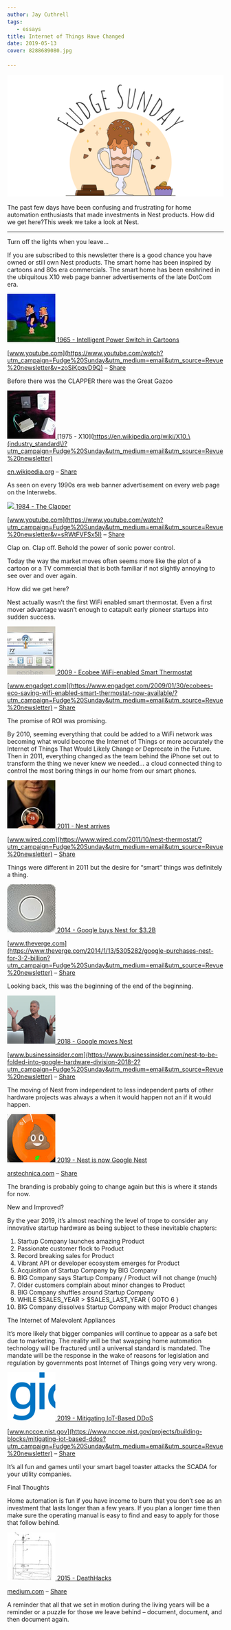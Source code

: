 ```yaml
---
author: Jay Cuthrell
tags:
   - essays
title: Internet of Things Have Changed
date: 2019-05-13
cover: 8288689080.jpg

---
```



[![Fudge Sunday](./index_files/fudgesunday.png) ](https://www.getrevue.co/profile/jaycuthrell?utm_campaign=Issue&utm_content=profileimage&utm_medium=email&utm_source=Fudge+Sunday)  
  
The past few days have been confusing and frustrating for home automation
enthusiasts that made investments in Nest products. How did we get here?This
week we take a look at Nest.  
  
* * *  
  
Turn off the lights when you leave...  
  
If you are subscribed to this newsletter there is a good chance you have owned
or still own Nest products. The smart home has been inspired by cartoons and
80s era commercials. The smart home has been enshrined in the ubiquitous X10
web page banner advertisements of the late DotCom era.  
  
[![](./index_files/hqdefault.jpg) ](https://www.youtube.com/watch?utm_campaign=Fudge%20Sunday&utm_medium=email&utm_source=Revue%20newsletter&v=zoSiKpqvD9Q)[1965 - Intelligent Power Switch in Cartoons](https://www.youtube.com/watch?utm_campaign=Fudge%20Sunday&utm_medium=email&utm_source=Revue%20newsletter&v=zoSiKpqvD9Q)

[www.youtube.com](https://www.youtube.com/watch?utm_campaign=Fudge%20Sunday&utm_medium=email&utm_source=Revue%20newsletter&v=zoSiKpqvD9Q) – [Share](http://rev.vu/M2xP5R?utm_campaign=Issue&utm_content=share&utm_medium=email&utm_source=Fudge+Sunday)

Before there was the CLAPPER there was the Great Gazoo  
  
[![](./index_files/1200px-X10_1.jpg) ](https://en.wikipedia.org/wiki/X10_\(industry_standard\)?utm_campaign=Fudge%20Sunday&utm_medium=email&utm_source=Revue%20newsletter)[1975 - X10](https://en.wikipedia.org/wiki/X10_\(industry_standard\)?utm_campaign=Fudge%20Sunday&utm_medium=email&utm_source=Revue%20newsletter)

[en.wikipedia.org](https://en.wikipedia.org/wiki/X10_\(industry_standard\)?utm_campaign=Fudge%20Sunday&utm_medium=email&utm_source=Revue%20newsletter) – [Share](http://rev.vu/XG9m8E?utm_campaign=Issue&utm_content=share&utm_medium=email&utm_source=Fudge+Sunday)

As seen on every 1990s era web banner advertisement on every web page on the
Interwebs.  
  
[![](./index_files/hqdefault\(1\).jpg) ](https://www.youtube.com/watch?utm_campaign=Fudge%20Sunday&utm_medium=email&utm_source=Revue%20newsletter&v=sRWtFVFSx5I)[1984 - The Clapper](https://www.youtube.com/watch?utm_campaign=Fudge%20Sunday&utm_medium=email&utm_source=Revue%20newsletter&v=sRWtFVFSx5I)

[www.youtube.com](https://www.youtube.com/watch?utm_campaign=Fudge%20Sunday&utm_medium=email&utm_source=Revue%20newsletter&v=sRWtFVFSx5I) – [Share](http://rev.vu/vQDrkV?utm_campaign=Issue&utm_content=share&utm_medium=email&utm_source=Fudge+Sunday)

Clap on. Clap off. Behold the power of sonic power control.  
  
Today the way the market moves often seems more like the plot of a cartoon or
a TV commercial that is both familiar if not slightly annoying to see over and
over again.  
  
How did we get here?  
  
Nest actually wasn’t the first WiFi enabled smart thermostat. Even a first
mover advantage wasn’t enough to catapult early pioneer startups into sudden
success.  
  
[![](./index_files/dims.jpg) ](https://www.engadget.com/2009/01/30/ecobees-eco-saving-wifi-enabled-smart-thermostat-now-available/?utm_campaign=Fudge%20Sunday&utm_medium=email&utm_source=Revue%20newsletter)[2009 - Ecobee WiFi-enabled Smart Thermostat](https://www.engadget.com/2009/01/30/ecobees-eco-saving-wifi-enabled-smart-thermostat-now-available/?utm_campaign=Fudge%20Sunday&utm_medium=email&utm_source=Revue%20newsletter)

[www.engadget.com](https://www.engadget.com/2009/01/30/ecobees-eco-saving-wifi-enabled-smart-thermostat-now-available/?utm_campaign=Fudge%20Sunday&utm_medium=email&utm_source=Revue%20newsletter) – [Share](http://rev.vu/Yl9k3B?utm_campaign=Issue&utm_content=share&utm_medium=email&utm_source=Fudge+Sunday)

The promise of ROI was promising.  
  
By 2010, seeming everything that could be added to a WiFi network was becoming
what would become the Internet of Things or more accurately the Internet of
Things That Would Likely Change or Deprecate in the Future. Then in 2011,
everything changed as the team behind the iPhone set out to transform the
thing we never knew we needed… a cloud connected thing to control the most
boring things in our home from our smart phones.  
  
[![](./index_files/thermostat-1.jpg) ](https://www.wired.com/2011/10/nest-thermostat/?utm_campaign=Fudge%20Sunday&utm_medium=email&utm_source=Revue%20newsletter)[2011 - Nest arrives](https://www.wired.com/2011/10/nest-thermostat/?utm_campaign=Fudge%20Sunday&utm_medium=email&utm_source=Revue%20newsletter)

[www.wired.com](https://www.wired.com/2011/10/nest-thermostat/?utm_campaign=Fudge%20Sunday&utm_medium=email&utm_source=Revue%20newsletter) – [Share](http://rev.vu/69PKd2?utm_campaign=Issue&utm_content=share&utm_medium=email&utm_source=Fudge+Sunday)

Things were different in 2011 but the desire for “smart” things was definitely
a thing.  
  
[![](./index_files/nest9.jpg) ](https://www.theverge.com/2014/1/13/5305282/google-purchases-nest-for-3-2-billion?utm_campaign=Fudge%20Sunday&utm_medium=email&utm_source=Revue%20newsletter)[2014 - Google buys Nest for $3.2B](https://www.theverge.com/2014/1/13/5305282/google-purchases-nest-for-3-2-billion?utm_campaign=Fudge%20Sunday&utm_medium=email&utm_source=Revue%20newsletter)

[www.theverge.com](https://www.theverge.com/2014/1/13/5305282/google-purchases-nest-for-3-2-billion?utm_campaign=Fudge%20Sunday&utm_medium=email&utm_source=Revue%20newsletter) – [Share](http://rev.vu/P9xvX8?utm_campaign=Issue&utm_content=share&utm_medium=email&utm_source=Fudge+Sunday)

Looking back, this was the beginning of the end of the beginning.  
  
[![](./index_files/5a7b50a8e559f0ac2d8b46c1-1334-667.png) ](https://www.businessinsider.com/nest-to-be-folded-into-google-hardware-division-2018-2?utm_campaign=Fudge%20Sunday&utm_medium=email&utm_source=Revue%20newsletter)[2018 - Google moves Nest](https://www.businessinsider.com/nest-to-be-folded-into-google-hardware-division-2018-2?utm_campaign=Fudge%20Sunday&utm_medium=email&utm_source=Revue%20newsletter)

[www.businessinsider.com](https://www.businessinsider.com/nest-to-be-folded-into-google-hardware-division-2018-2?utm_campaign=Fudge%20Sunday&utm_medium=email&utm_source=Revue%20newsletter) – [Share](http://rev.vu/GlqVGl?utm_campaign=Issue&utm_content=share&utm_medium=email&utm_source=Fudge+Sunday)

The moving of Nest from independent to less independent parts of other
hardware projects was always a when it would happen not an if it would happen.  
  
[![](./index_files/nest-640x215.jpg) ](https://arstechnica.com/gadgets/2019/05/nest-the-company-died-at-google-io-2019/?utm_campaign=Fudge%20Sunday&utm_medium=email&utm_source=Revue%20newsletter)[2019 - Nest is now Google Nest ](https://arstechnica.com/gadgets/2019/05/nest-the-company-died-at-google-io-2019/?utm_campaign=Fudge%20Sunday&utm_medium=email&utm_source=Revue%20newsletter)

[arstechnica.com](https://arstechnica.com/gadgets/2019/05/nest-the-company-died-at-google-io-2019/?utm_campaign=Fudge%20Sunday&utm_medium=email&utm_source=Revue%20newsletter) – [Share](http://rev.vu/3BY7m9?utm_campaign=Issue&utm_content=share&utm_medium=email&utm_source=Fudge+Sunday)

The branding is probably going to change again but this is where it stands for
now.  
  
New and Improved?  
  
By the year 2019, it’s almost reaching the level of trope to consider any
innovative startup hardware as being subject to these inevitable chapters:

  

  1. Startup Company launches amazing Product 
  2. Passionate customer flock to Product
  3. Record breaking sales for Product
  4. Vibrant API or developer ecosystem emerges for Product
  5. Acquisition of Startup Company by BIG Company
  6. BIG Company says Startup Company / Product will not change (much)
  7. Older customers complain about minor changes to Product
  8. BIG Company shuffles around Startup Company
  9. WHILE $SALES_YEAR > $SALES_LAST_YEAR { GOTO 6 }
  10. BIG Company dissolves Startup Company with major Product changes

  
  
The Internet of Malevolent Appliances  
  
It’s more likely that bigger companies will continue to appear as a safe bet
due to marketing. The reality will be that swapping home automation technology
will be fractured until a universal standard is mandated. The mandate will be
the response in the wake of reasons for legislation and regulation by
governments post Internet of Things going very very wrong.  
  
[![](./index_files/DigiCert.png) ](https://www.nccoe.nist.gov/projects/building-blocks/mitigating-iot-based-ddos?utm_campaign=Fudge%20Sunday&utm_medium=email&utm_source=Revue%20newsletter)[2019 - Mitigating IoT-Based DDoS](https://www.nccoe.nist.gov/projects/building-blocks/mitigating-iot-based-ddos?utm_campaign=Fudge%20Sunday&utm_medium=email&utm_source=Revue%20newsletter)

[www.nccoe.nist.gov](https://www.nccoe.nist.gov/projects/building-blocks/mitigating-iot-based-ddos?utm_campaign=Fudge%20Sunday&utm_medium=email&utm_source=Revue%20newsletter) – [Share](http://rev.vu/8qMk35?utm_campaign=Issue&utm_content=share&utm_medium=email&utm_source=Fudge+Sunday)

It’s all fun and games until your smart bagel toaster attacks the SCADA for
your utility companies.  
  
Final Thoughts  
  
Home automation is fun if you have income to burn that you don’t see as an
investment that lasts longer than a few years. If you plan a longer time then
make sure the operating manual is easy to find and easy to apply for those
that follow behind.  
  
[![](./index_files/1_Y6VHKELjpYta8J14MrH3KA.jpeg) ](https://medium.com/message/deathhacks-b767903b7c15?utm_campaign=Fudge%20Sunday&utm_medium=email&utm_source=Revue%20newsletter)[2015 - DeathHacks](https://medium.com/message/deathhacks-b767903b7c15?utm_campaign=Fudge%20Sunday&utm_medium=email&utm_source=Revue%20newsletter)

[medium.com](https://medium.com/message/deathhacks-b767903b7c15?utm_campaign=Fudge%20Sunday&utm_medium=email&utm_source=Revue%20newsletter) – [Share](http://rev.vu/aebd95?utm_campaign=Issue&utm_content=share&utm_medium=email&utm_source=Fudge+Sunday)

A reminder that all that we set in motion during the living years will be a
reminder or a puzzle for those we leave behind – document, document, and then
document again.  
